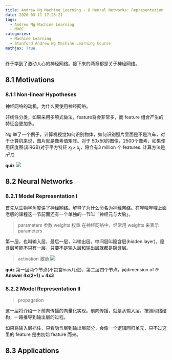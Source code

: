 ```yaml
---
title: Andrew Ng Machine Learning - 8 Neural Networks: Representation
date: 2020-03-11 17:28:21
tags:
  - Andrew Ng Machine Learning
  - MOOC
categories:
  - Machine Learning
  - Stanford Andrew Ng Machine Learning Course
mathjax: True
---
```

终于学到了激动人心的神经网络。接下来的两章都是关于神经网络。
## 8.1 Motivations
### 8.1.1 Non-linear Hypotheses
神经网络的动机，为什么要使用神经网络。

非线性分类，如果采用多项式做法，feature将会非常多，而 feature 组合产生的特征会更加多。

Ng 举了一个例子，计算机视觉如何识别物体，如何识别照片里面是不是汽车，对于计算机来说，图片就是像素值矩阵。对于 50x50的图像，2500个像素，如果使用灰度图(非RGB)对于平方特征 $x_j \times x_j$，将会有3 million 个 features. 计算方法是 $n^2/2$

**quiz**
![](https://i.loli.net/2020/03/11/tTylDqKEYHU4bJd.png)
## 8.2 Neural Networks
### 8.2.1 Model Representation I
首先从生物学角度讲了神经网络。解释了为什么命名为神经网络。在哔哩哔哩上面老版的课程这一节前面还有一个单独的一节叫「神经元与大脑」。

> parameters 参数
> weights 权重
> 在神经网络中，经常用 weights 来表示 parameters

第一层，也叫输入层，最后一层，叫输出层。中间层叫隐含层(hidden layer)。隐含层可能不只有一层，只要不是输入层和输出层就都是隐含层。

> activation 激励
![](https://i.loli.net/2020/03/11/DoflSUFPqQnxN5Z.png)

**quiz**
第一层两个节点(不包含bias几点)，第二层四个节点，问dimension of $\Theta$
**Answer 4x(2+1) = 4x3**
### 8.2.2 Model Representation II
> propagation

这一届将介绍一下前向传播的向量化实现。前向传播，就是从输入层，按照网络结构，一路推导到输出层的过程。

如果将输入层挡住，只看隐含层到输出层部分，会像一个逻辑回归单元，只不过这里的 feature 是由初始 feature 而来。


## 8.3 Applications
